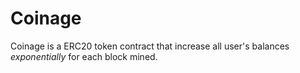 # Coinage

Coinage is a ERC20 token contract that increase all user's balances *exponentially* for each block mined.